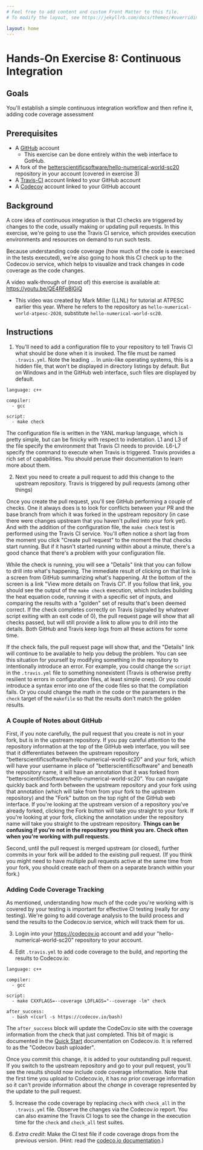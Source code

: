 ```yaml
---
# Feel free to add content and custom Front Matter to this file.
# To modify the layout, see https://jekyllrb.com/docs/themes/#overriding-theme-defaults

layout: home
---
```

# Hands-On Exercise 8: Continuous Integration
## Goals
You'll establish a simple continuous integration workflow and then refine it, adding code coverage assessment

## Prerequisites
* A [GitHub](https://github.com) account
    - This exercise can be done entirely within the web interface to GotHub.
* A fork of the [betterscientificsoftware/hello-numerical-world-sc20](https://github.com/betterscientificsoftware/hello-numerical-world-sc20) repository in your account (covered in exercise 3)
* A [Travis-CI](https://travis-ci.com) account linked to your GitHub account
* A [Codecov](https://codecov.io) account linked to your GitHub account

## Background

A core idea of continuous integration is that CI checks are triggered by changes to the code, usually making or updating pull requests.  In this exercise, we're going to use the Travis CI service, which provides execution environments and resources on demand to run such tests.

Because understanding code coverage (how much of the code is exercised in the tests executed), we're also going to hook this CI check up to the Codecov.io service, which helps to visualize and track changes in code coverage as the code changes.

A video walk-through of (most of) this exercise is available at: <https://youtu.be/QE4RFp8lGiQ>
* This video was created by Mark Miller (LLNL) for tutorial at ATPESC earlier this year.  Where he refers to the repository as `hello-numerical-world-atpesc-2020`, substitute `hello-numerical-world-sc20`.


## Instructions
1. You'll need to add a configuration file to your repository to tell Travis CI what should be done when it is invoked.  The file must be named `.travis.yml`.  Note the leading `.`.  In unix-like operating systems, this is a hidden file, that won't be displayed in directory listings by default.  But on Windows and in the GitHub web interface, such files are displayed by default.
```
language: c++

compiler:
  - gcc

script:
  - make check
  ```
The configuration file is written in the YANL markup language, which is pretty simple, but can be finicky with respect to indentation.  L1 and L3 of the file specify the environment that Travis CI needs to provide.  L6-L7 specify the command to execute when Travis is triggered.  Travis provides a rich set of capabilities.  You should peruse their documentation to learn more about them.

2. Next you need to create a pull request to add this change to the upstream repository.  Travis is triggered by pull requests (among other things)

Once you create the pull request, you'll see GitHub performing a couple of checks.  One it always does is to look for conflicts between your PR and the base branch from which it was forked in the upstream repository (in case there were changes upstream that you haven't pulled into your fork yet).  And with the addition of the configuration file, the `make check` test is performed using the Travis CI service.  You'll often notice a short lag from the moment you click "Create pull request" to the moment the that checks start running.  But if it hasn't started running within about a minute, there's a good chance that there's a problem with your configuration file.

While the check is running, you will see a "Details" link that you can follow to drill into what's happening.  The immediate result of clicking on that link is a screen from GitHub summarizing what's happening.  At the bottom of the screen is a link "View more details on Travis CI".  If you follow that link, you should see the output of the `make check` execution, which includes building the heat equation code, running it with a specific set of inputs, and comparing the results with a "golden" set of results that's been deemed correct. If the check completes correctly on Travis (signaled by whatever script exiting with an exit code of 0), the pull request page will show that all checks passed, but will still provide a link to allow you to drill into the details.  Both GitHub and Travis keep logs from all these actions for some time.

If the check fails, the pull request page will show that, and the "Details" link will continue to be available to help you debug the problem.  You can see this situation for yourself by modifying something in the repository to intentionally introduce an error.  For example, you could change the `script` in the `.travis.yml` file to something nonexistent (Travis is otherwise pretty resilient to errors in configuration files, at least simple ones).  Or you could introduce a syntax error into one of the code files so that the compilation fails.  Or you could change the math in the code or the parameters in the `check` target of the `makefile` so that the results don't match the golden results.

### A Couple of Notes about GitHub

First, if you note carefully, the pull request that you create is not in your fork, but is in the upstream repository.  If you pay careful attention to the repository information at the top of the GitHub web interface, you will see that it differentiates between the upstream repository "betterscientificsoftware/hello-numerical-world-sc20" and your fork, which will have your username in place of "betterscientificsoftware" and beneath the repository name, it will have an annotation that it was forked from "betterscientificsoftware/hello-numerical-world-sc20".  You can navigate quickly back and forth between the upstream repository and your fork using that annotation (which will take from from your fork to the upstream repository) and the "Fork" button on the top right of the GitHub web interface.  If you're looking at the upstream version of a repository you've already forked, clicking the Fork button will take you straight to your fork.  If you're looking at your fork, clicking the annotation under the repository name will take you straight to the upstream repository.  **Things can be confusing if you're not in the repository you think you are.  Check often when you're working with pull requests.**

Second, until the pull request is merged upstream (or closed), further commits in your fork will be added to the existing pull request.  (If you think you might need to have multiple pull requests active at the same time from your fork, you should create each of them on a separate branch within your fork.)

### Adding Code Coverage Tracking

As mentioned, understanding how much of the code you're working with is covered by your testing is important for effective CI testing (really for *any* testing).  We're going to add coverage analysis to the build process and send the results to the Codecov.io service, which will track them for us.

3. Login into your <https://codecov.io> account and add your "hello-numerical-world-sc20" repository to your account.

4. Edit `.travis.yml` to add code coverage to the build, and reporting the results to Codecov.io:
```
language: c++

compiler:
  - gcc

script:
  - make CXXFLAGS=--coverage LDFLAGS="--coverage -lm" check

after_success:
  - bash <(curl -s https://codecov.io/bash)
  ```
  The `after_success` block will update the CodeCov.io site with the coverage information from the check that just completed.  This bit of magic is documented in the [Quick Start](https://docs.codecov.io/docs) documentation on Codecov.io.  It is referred to as the "Codecov bash uploader".

Once you commit this change, it is added to your outstanding pull request.  If you switch to the upstream repository and go to your pull request, you'll see the results should now include code coverage information.  Note that the first time you upload to Codecov.io, it has no prior coverage information so it can't provide information about the *change* in coverage represented by the update to the pull request.

5. Increase the code coverage by replacing `check` with `check_all` in the `.travis.yml` file.  Observe the changes via the Codecov.io report.  You can also examine the Travis CI logs to see the change in the execution time for the `check` and `check_all` test suites.

6. *Extra credit*: Make the CI test file if code coverage drops from the previous version. (Hint: read the [codeco.io documentation](https://docs.codecov.io/docs).)